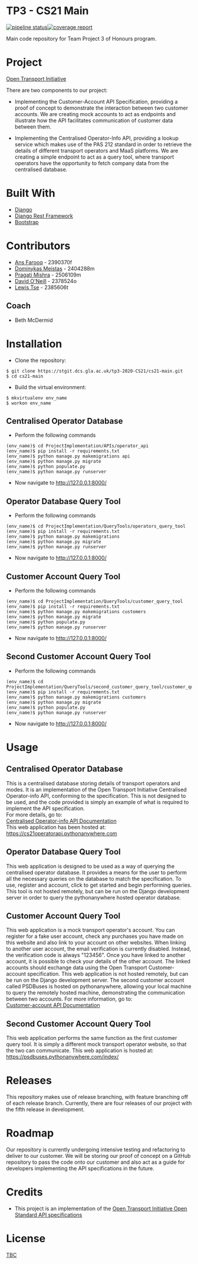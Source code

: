 # TP3 - CS21 Main
[![pipeline status](https://stgit.dcs.gla.ac.uk/tp3-2020-CS21/cs21-main/badges/master/pipeline.svg)](https://stgit.dcs.gla.ac.uk/tp3-2020-CS21/cs21-main/-/commits/master)[![coverage report](https://stgit.dcs.gla.ac.uk/tp3-2020-CS21/cs21-main/badges/master/coverage.svg)](https://stgit.dcs.gla.ac.uk/tp3-2020-CS21/cs21-main/-/commits/master)

Main code repository for Team Project 3 of Honours program.

# Project

[Open Transport Initiative](https://opentransport.co.uk/)

There are two components to our project:

* Implementing the Customer-Account API Specification, providing a proof of concept to demonstrate the interaction between two customer accounts.  We are creating mock accounts to act as endpoints and illustrate how the API facilitates communication of customer data between them.

* Implementing the Centralised Operator-Info API, providing  a lookup service which makes use of the PAS 212 standard in order to retrieve the details of different transport operators and MaaS platforms.  We are creating a simple endpoint to act as a query tool, where transport operators have the opportunity to fetch company data from the centralised database.

# Built With


* [Django](https://www.djangoproject.com/)
* [Django Rest Framework](https://www.django-rest-framework.org/)
* [Bootstrap](https://getbootstrap.com/)



# Contributors

* [Ans Farooq](mailto:2390370f@student.gla.ac.uk) - 2390370f
* [Dominykas Meistas](mailto:2404288m@student.gla.ac.uk) - 2404288m
* [Pragati Mishra](mailto:2506109m@student.gla.ac.uk) - 2506109m
* [David O'Neill](mailto:2378524o@student.gla.ac.uk) - 2378524o
* [Lewis Tse](mailto:2385606t@student.gla.ac.uk) - 2385606t

## Coach

* Beth McDermid

# Installation

* Clone the repository:
```shell
$ git clone https://stgit.dcs.gla.ac.uk/tp3-2020-CS21/cs21-main.git
$ cd cs21-main
```
* Build the virtual environment:
```shell
$ mkvirtualenv env_name
$ workon env_name
```

## Centralised Operator Database
* Perform the following commands
```shell
(env_name)$ cd ProjectImplementation/APIs/operator_api
(env_name)$ pip install -r requirements.txt
(env_name)$ python manage.py makemigrations api
(env_name)$ python manage.py migrate
(env_name)$ python populate.py
(env_name)$ python manage.py runserver
```
* Now navigate to http://127.0.0.1:8000/


## Operator Database Query Tool
* Perform the following commands
```shell
(env_name)$ cd ProjectImplementation/QueryTools/operators_query_tool
(env_name)$ pip install -r requirements.txt
(env_name)$ python manage.py makemigrations
(env_name)$ python manage.py migrate
(env_name)$ python manage.py runserver
```
* Now navigate to http://127.0.0.1:8000/

## Customer Account Query Tool
* Perform the following commands
```shell
(env_name)$ cd ProjectImplementation/QueryTools/customer_query_tool
(env_name)$ pip install -r requirements.txt
(env_name)$ python manage.py makemigrations customers
(env_name)$ python manage.py migrate
(env_name)$ python populate.py
(env_name)$ python manage.py runserver
```
* Now navigate to http://127.0.0.1:8000/

## Second Customer Account Query Tool
* Perform the following commands
```shell
(env_name)$ cd ProjectImplementation/QueryTools/second_customer_query_tool/customer_query_tool
(env_name)$ pip install -r requirements.txt
(env_name)$ python manage.py makemigrations customers
(env_name)$ python manage.py migrate
(env_name)$ python populate.py
(env_name)$ python manage.py runserver
```
* Now navigate to http://127.0.0.1:8000/

# Usage

## Centralised Operator Database

This is a centralised database storing details of transport operators and modes.  It is an implementation of the Open Transport Initiative Centralised Operator-info API, conforming to the specification.  This is not designed to be used, and the code provided is simply an example of what is required to implement the API specification.  
For more details, go to:<br/>
[Centralised Operator-info API Documentation](https://app.swaggerhub.com/apis/open-transport/operator-info/1.1.0)</br>
This web application has been hosted at:</br>
https://cs21operatorapi.pythonanywhere.com

## Operator Database Query Tool

This web application is designed to be used as a way of querying the centralised operator database.  It provides a means for the user to perform all the necessary queries on the database to match the specification.  To use, register and account, click to get started and begin performing queries.  This tool is not hosted remotely, but can be run on the Django development server in order to query the pythonanywhere hosted operator database.

## Customer Account Query Tool

This web application is a mock transport operator's account.  You can register for a fake user account, check any purchases you have made on this website and also link to your account on other websites.  When linking to another user account, the email verification is currently disabled.  Instead, the verification code is always "123456".  Once you have linked to another account, it is possible to check your details of the other account.  The linked accounts should exchange data using the Open Transport Customer-account specification.  This web application is not hosted remotely, but can be run on the Django development server.  The second customer account called PSDBuses is hosted on pythonanywhere, allowing your local machine to query the remotely hosted machine, demonstrating the communication between two accounts.  For more information, go to:</br>
[Customer-account API Documentation](https://app.swaggerhub.com/apis/open-transport/customer-account/)

## Second Customer Account Query Tool

This web application performs the same function as the first customer query tool.  It is simply a different mock transport operator website, so that the two can communicate.  This web application is hosted at:</br>
https://psdbuses.pythonanywhere.com/index/

# Releases

This repository makes use of release branching, with feature branching off of each release branch.  Currently, there are four releases of our project with the fifth release in development.


# Roadmap

Our repository is currently undergoing intensive testing and refactoring to deliver to our customer.  We will be storing our proof of concept on a GitHub repository to pass the code onto our customer and also act as a guide for developers implementing the API specifications in the future.

# Credits

* This project is an implementation of the [Open Transport Initiative Open Standard API specifications](https://opentransport.co.uk/open-standard/)

# License

[TBC]()